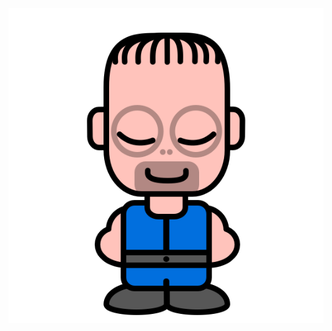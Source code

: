 <center>
  <img src="https://raw.githubusercontent.com/monsterkodi/konrad/master/img/konrad_anim.png" />
</center>
